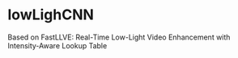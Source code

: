 # lowLighCNN
Based on FastLLVE: Real-Time Low-Light Video Enhancement with Intensity-Aware Lookup Table
